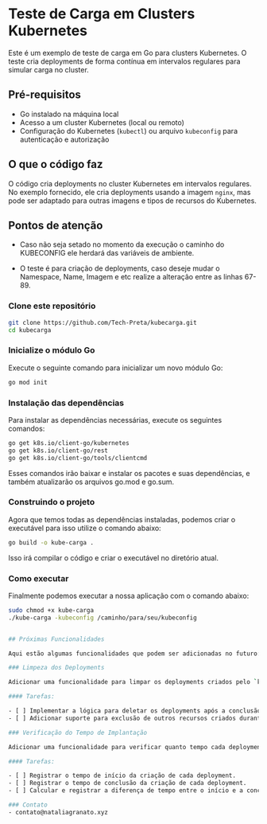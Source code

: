 # Teste de Carga em Clusters Kubernetes

Este é um exemplo de teste de carga em Go para clusters Kubernetes. O teste cria deployments de forma contínua em intervalos regulares para simular carga no cluster.

## Pré-requisitos

- Go instalado na máquina local
- Acesso a um cluster Kubernetes (local ou remoto)
- Configuração do Kubernetes (`kubectl`) ou arquivo `kubeconfig` para autenticação e autorização

## O que o código faz

O código cria deployments no cluster Kubernetes em intervalos regulares. No exemplo fornecido, ele cria deployments usando a imagem `nginx`, mas pode ser adaptado para outras imagens e tipos de recursos do Kubernetes.

## Pontos de atenção

- Caso não seja setado no momento da execução o caminho do KUBECONFIG ele herdará das variáveis de ambiente.

- O teste é para criação de deployments, caso deseje mudar o Namespace, Name, Imagem e etc realize a alteração entre as linhas 67-89.

### Clone este repositório

```bash
git clone https://github.com/Tech-Preta/kubecarga.git
cd kubecarga
```

### Inicialize o módulo Go

Execute o seguinte comando para inicializar um novo módulo Go:

```bash
go mod init
```

### Instalação das dependências

Para instalar as dependências necessárias, execute os seguintes comandos:

```bash
go get k8s.io/client-go/kubernetes
go get k8s.io/client-go/rest
go get k8s.io/client-go/tools/clientcmd
```

Esses comandos irão baixar e instalar os pacotes e suas dependências, e também atualizarão os arquivos go.mod e go.sum.

### Construindo o projeto

Agora que temos todas as dependências instaladas, podemos criar o executável para isso utilize o comando abaixo:

```bash
go build -o kube-carga .
```

Isso irá compilar o código e criar o executável no diretório atual.

### Como executar

Finalmente podemos executar a nossa aplicação com o comando abaixo:

```bash
sudo chmod +x kube-carga
./kube-carga -kubeconfig /caminho/para/seu/kubeconfig


## Próximas Funcionalidades

Aqui estão algumas funcionalidades que podem ser adicionadas no futuro:

### Limpeza dos Deployments

Adicionar uma funcionalidade para limpar os deployments criados pelo `kube-carga` no cluster após a execução do teste de carga.

#### Tarefas:

- [ ] Implementar a lógica para deletar os deployments após a conclusão do teste.
- [ ] Adicionar suporte para exclusão de outros recursos criados durante o teste, como Services e Pods.

### Verificação do Tempo de Implantação

Adicionar uma funcionalidade para verificar quanto tempo cada deployment demora para ser implantado no cluster.

#### Tarefas:

- [ ] Registrar o tempo de início da criação de cada deployment.
- [ ] Registrar o tempo de conclusão da criação de cada deployment.
- [ ] Calcular e registrar a diferença de tempo entre o início e a conclusão da implantação de cada deployment.

### Contato
- contato@nataliagranato.xyz

